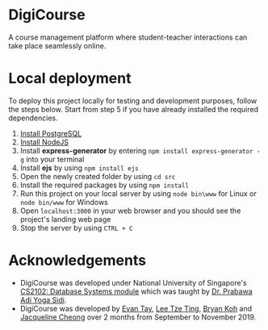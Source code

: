# DigiCourse
A course management platform where student-teacher interactions can take place seamlessly online.

# Local deployment
To deploy this project locally for testing and development purposes, follow the steps below. Start from step 5 if you have already installed the required dependencies.

1. [Install PostgreSQL](https://www.postgresql.org/download/)
2. [Install NodeJS](https://nodejs.org/en/)
3. Install **express-generator** by entering `npm install express-generator -g` into your terminal
4. Install **ejs** by using `npm install ejs`
5. Open the newly created folder by using `cd src`
6. Install the required packages by using `npm install`
7. Run this project on your local server by using `node bin\www` for Linux or `node bin/www` for Windows
8. Open `localhost:3000` in your web browser and you should see the project's landing web page
9. Stop the server by using `CTRL + C`

# Acknowledgements
* DigiCourse was developed under National University of Singapore's [CS2102: Database Systems module](https://nusmods.com/modules/CS2102/database-systems) which was taught by [Dr. Prabawa Adi Yoga Sidi](https://www.comp.nus.edu.sg/cs/bio/adi-yoga/).
* DigiCourse was developed by [Evan Tay](https://github.com/DigiPie/), [Lee Tze Ting](https://github.com/halcyoneee), [Bryan Koh](https://github.com/awarenessxz) and [Jacqueline Cheong](https://github.com/Aquarinte/) over 2 months from September to November 2019.
